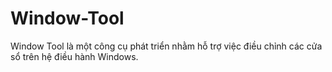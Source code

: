 # Window-Tool
Window Tool là một công cụ phát triển nhằm hỗ trợ việc điều chỉnh các cửa sổ trên hệ điều hành Windows.
